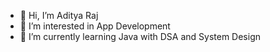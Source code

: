 - 👋 Hi, I’m Aditya Raj
- 👀 I’m interested in App Development
- 🌱 I’m currently learning Java with DSA and System Design


<!---
theadityarajofficial/theadityarajofficial is a ✨ special ✨ repository because its `README.md` (this file) appears on your GitHub profile.
You can click the Preview link to take a look at your changes.
--->
